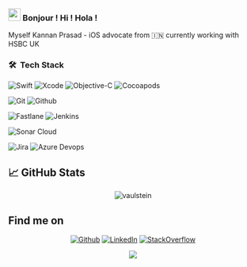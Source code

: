 ### <img src="https://media.giphy.com/media/hvRJCLFzcasrR4ia7z/giphy.gif" width="25px">  Bonjour ! Hi ! Hola !  

Myself Kannan Prasad - iOS advocate from 🇮🇳 currently working with HSBC UK

###  🛠 &nbsp;Tech Stack

![Swift](https://img.shields.io/badge/-Swift-05122A?style=plastic&logo=swift)
![Xcode](https://img.shields.io/badge/-Xcode-05122A?style=plastic&logo=xcode)
![Objective-C](https://img.shields.io/badge/-PHP-05122A?style=plastic&logo=php)
![Cocoapods](https://img.shields.io/badge/-CocoaPods-05122A?style=plastic&logo=cocoapods)

![Git](https://img.shields.io/badge/-Git-05122A?style=plastic&logo=git)
![Github](https://img.shields.io/badge/-Github-05122A?style=plastic&logo=github)

![Fastlane](https://img.shields.io/badge/-Fastlane-05122A?style=plastic&logo=fastlane)
![Jenkins](https://img.shields.io/badge/-Jenkins-05122A?style=plastic&logo=jenkins)

![Sonar Cloud](https://img.shields.io/badge/-Sonar%20Cloud-05122A?style=plastic&logo=sonarcloud)

![Jira](https://img.shields.io/badge/-Jira-05122A?style=plastic&logo=jira)
![Azure Devops](https://img.shields.io/badge/-Azure%20Devops-05122A?style=plastic&logo=azuredevops)


## &#x1f4c8; GitHub Stats
<p align="center">
<img align="center" src="https://github-readme-stats.vercel.app/api/top-langs?username=kannanprasad87&show_icons=true&locale=en&layout=compact&theme=radical" alt="vaulstein" />
</p>
 

## Find me on

<p align="center">
<a href="https://github.com/kannanprasad87" target="_blank"><img alt="Github" src="https://img.shields.io/badge/-Github-05122A?style=plastic&logo=github"/></a>
<a href="https://www.linkedin.com/in/kannanprasad" target="_blank"><img alt="LinkedIn" src="https://img.shields.io/badge/LinkedIn-05122A?&style=plastic&logo=linkedin" /></a>
<a href="https://stackoverflow.com/users/591843/kannan-prasad" target="_blnk"><img alt="StackOverflow" src="https://stackoverflow-badge.vercel.app/?userID=591843" /></a> 
</p>

<p align="center">
<img src="https://visitor-badge.glitch.me/badge?page_id=kannanprasad87"/>
</p>



